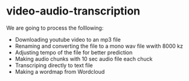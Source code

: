 # video-audio-transcription


We are going to process the folllowing:  
- Downloading youtube video to an mp3 file 
- Renaming and converting the file to a mono wav file wwith 8000 kz 
- Adjusting tempo of the file for better prediction 
- Making audio chunks with 10 sec audio file each chuck 
- Transcriping directly to text file 
- Making a wordmap from Wordcloud
